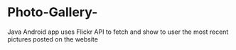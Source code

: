 # Photo-Gallery-
Java Android app uses Flickr API to fetch and show to user the most recent pictures posted on the website
